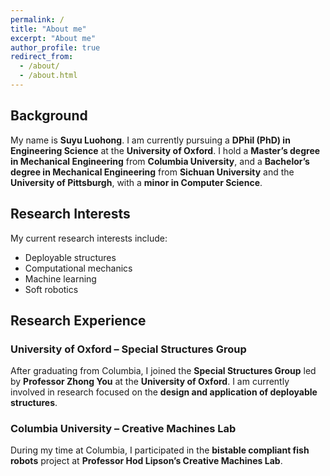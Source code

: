 ```yaml
---
permalink: /
title: "About me"
excerpt: "About me"
author_profile: true
redirect_from: 
  - /about/
  - /about.html
---
```

## Background

My name is **Suyu Luohong**. I am currently pursuing a **DPhil (PhD) in Engineering Science** at the **University of Oxford**. I hold a **Master’s degree in Mechanical Engineering** from **Columbia University**, and a **Bachelor’s degree in Mechanical Engineering** from **Sichuan University** and the **University of Pittsburgh**, with a **minor in Computer Science**.



## Research Interests

My current research interests include:

- Deployable structures   
- Computational mechanics  
- Machine learning
- Soft robotics  

## Research Experience

### University of Oxford – Special Structures Group

After graduating from Columbia, I joined the **Special Structures Group** led by **Professor Zhong You** at the **University of Oxford**. I am currently involved in research focused on the **design and application of deployable structures**.

### Columbia University – Creative Machines Lab

During my time at Columbia, I participated in the **bistable compliant fish robots** project at **Professor Hod Lipson’s Creative Machines Lab**.

